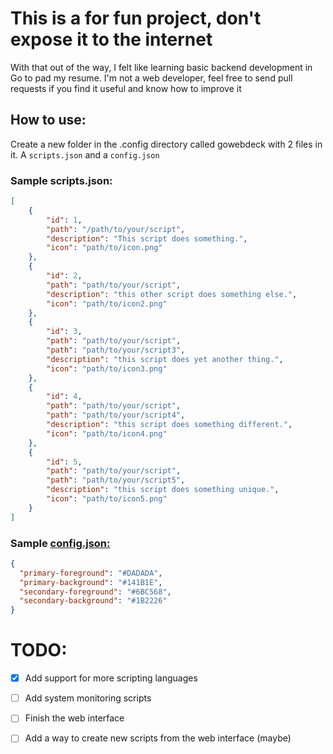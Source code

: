 # This is a for fun project, don't expose it to the internet

With that out of the way, I felt like learning basic backend development in Go to pad my resume.
I'm not a web developer, feel free to send pull requests if you find it useful and know how to improve it 

## How to use:

Create a new folder in the .config directory called gowebdeck with 2 files in it. A `scripts.json` and a `config.json`
### Sample scripts.json:
```json 
[
    {
        "id": 1,
        "path": "/path/to/your/script",
        "description": "This script does something.",
        "icon": "path/to/icon.png"
    },
    {
        "id": 2,
        "path": "path/to/your/script",
        "description": "this other script does something else.",
        "icon": "path/to/icon2.png"
    },
    {
        "id": 3,
        "path": "path/to/your/script",
        "path": "path/to/your/script3",
        "description": "this script does yet another thing.",
        "icon": "path/to/icon3.png"
    },
    {
        "id": 4,
        "path": "path/to/your/script",
        "path": "path/to/your/script4",
        "description": "this script does something different.",
        "icon": "path/to/icon4.png"
    },
    {
        "id": 5,
        "path": "path/to/your/script",
        "path": "path/to/your/script5",
        "description": "this script does something unique.",
        "icon": "path/to/icon5.png"
    }
]
```
### Sample [config.json:](config.json:.md)
```json
{
  "primary-foreground": "#DADADA",
  "primary-background": "#141B1E",
  "secondary-foreground": "#6BC568",
  "secondary-background": "#1B2226"
}
```

# TODO:
- [x] Add support for more scripting languages
- [ ] Add system monitoring scripts
- [ ] Finish the web interface
- [ ] Add a way to create new scripts from the web interface (maybe)

